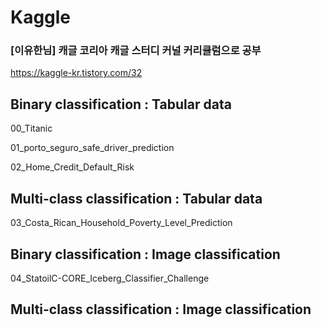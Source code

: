 # Kaggle

### [이유한님] 캐글 코리아 캐글 스터디 커널 커리큘럼으로 공부

https://kaggle-kr.tistory.com/32





## Binary classification : Tabular data

00_Titanic

01_porto_seguro_safe_driver_prediction

02_Home_Credit_Default_Risk



## Multi-class classification : Tabular data

03_Costa_Rican_Household_Poverty_Level_Prediction



## Binary classification : Image classification

04_StatoilC-CORE_Iceberg_Classifier_Challenge



## Multi-class classification : Image classification

